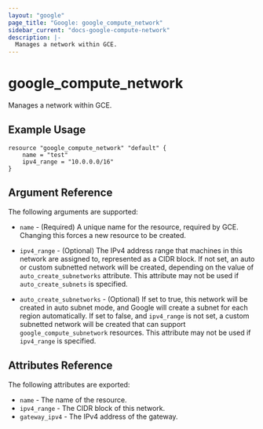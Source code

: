 ```yaml
---
layout: "google"
page_title: "Google: google_compute_network"
sidebar_current: "docs-google-compute-network"
description: |-
  Manages a network within GCE.
---
```


# google\_compute\_network

Manages a network within GCE.

## Example Usage

```
resource "google_compute_network" "default" {
	name = "test"
	ipv4_range = "10.0.0.0/16"
}
```

## Argument Reference

The following arguments are supported:

* `name` - (Required) A unique name for the resource, required by GCE.
    Changing this forces a new resource to be created.

* `ipv4_range` - (Optional) The IPv4 address range that machines in this
     network are assigned to, represented as a CIDR block. If not
     set, an auto or custom subnetted network will be created, depending
     on the value of `auto_create_subnetworks` attribute. This attribute
     may not be used if `auto_create_subnets` is specified.
     
* `auto_create_subnetworks` - (Optional) If set to true, this network 
     will be created in auto subnet mode, and Google will create a
     subnet for each region automatically.
     If set to false, and `ipv4_range` is not set, a custom subnetted
     network will be created that can support `google_compute_subnetwork`
     resources. This attribute may not be used if `ipv4_range` is specified.

## Attributes Reference

The following attributes are exported:

* `name` - The name of the resource.
* `ipv4_range` - The CIDR block of this network.
* `gateway_ipv4` - The IPv4 address of the gateway.
